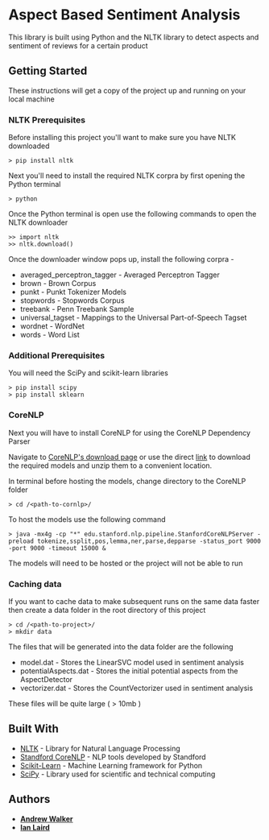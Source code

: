 # Aspect Based Sentiment Analysis

This library is built using Python and the NLTK library to detect aspects and sentiment of reviews for a certain product

## Getting Started

These instructions will get a copy of the project up and running on your local machine

### NLTK Prerequisites

Before installing this project you'll want to make sure you have NLTK downloaded

```
> pip install nltk
```

Next you'll need to install the required NLTK corpra by first opening the Python terminal
```
> python
```

Once the Python terminal is open use the following commands to open the NLTK downloader
```
>> import nltk
>> nltk.download()
```

Once the downloader window pops up, install the following corpra -

* averaged_perceptron_tagger - Averaged Perceptron Tagger
* brown - Brown Corpus
* punkt - Punkt Tokenizer Models
* stopwords - Stopwords Corpus
* treebank - Penn Treebank Sample
* universal_tagset - Mappings to the Universal Part-of-Speech Tagset
* wordnet - WordNet
* words - Word List

### Additional Prerequisites

You will need the SciPy and scikit-learn libraries
```
> pip install scipy
> pip install sklearn
```

### CoreNLP

Next you will have to install CoreNLP for using the CoreNLP Dependency Parser

Navigate to [CoreNLP's download page](https://stanfordnlp.github.io/CoreNLP/download.html) or use the direct [link](https://nlp.stanford.edu/software/stanford-corenlp-full-2018-10-05.zip) to download the required models and unzip them to a convenient location.

In terminal before hosting the models, change directory to the CoreNLP folder
```
> cd /<path-to-cornlp>/
```

To host the models use the following command

```
> java -mx4g -cp "*" edu.stanford.nlp.pipeline.StanfordCoreNLPServer -preload tokenize,ssplit,pos,lemma,ner,parse,depparse -status_port 9000 -port 9000 -timeout 15000 & 
``` 

The models will need to be hosted or the project will not be able to run

### Caching data

If you want to cache data to make subsequent runs on the same data faster then create a data folder in the root directory of this project

```
> cd /<path-to-project>/
> mkdir data
```

The files that will be generated into the data folder are the following

* model.dat - Stores the LinearSVC model used in sentiment analysis
* potentialAspects.dat - Stores the initial potential aspects from the AspectDetector
* vectorizer.dat - Stores the CountVectorizer used in sentiment analysis

These files will be quite large ( > 10mb )

## Built With

* [NLTK](https://www.nltk.org/) - Library for Natural Language Processing
* [Standford CoreNLP](https://stanfordnlp.github.io/CoreNLP/) - NLP tools developed by Standford
* [Scikit-Learn](https://scikit-learn.org/stable/) - Machine Learning framework for Python
* [SciPy](https://www.scipy.org/) - Library used for scientific and technical computing

## Authors

* [**Andrew Walker**](https://github.com/walker76)
* [**Ian Laird**](https://github.com/i-laird)
